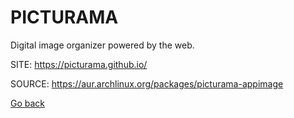 # PICTURAMA

 Digital image organizer powered by the web.

 SITE: https://picturama.github.io/

 SOURCE: https://aur.archlinux.org/packages/picturama-appimage

 [Go back](https://portable-linux-apps.github.io/apps.html)
